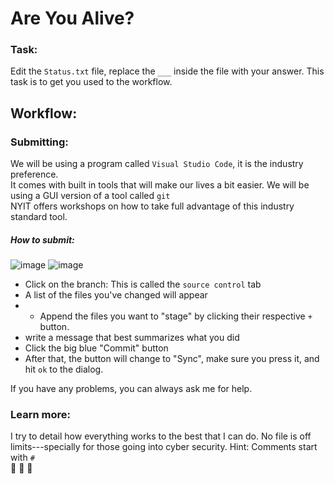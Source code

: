 # Are You Alive?
### Task:
  Edit the `Status.txt` file, replace the `___` inside the file with your answer.
  This task is to get you used to the workflow.

## Workflow:
### Submitting:
  We will be using a program called `Visual Studio Code`, it is the industry preference.<br>
It comes with built in tools that will make our lives a bit easier. We will be using a GUI version of a tool called `git` <br>
NYIT offers workshops on how to take full advantage of this industry standard tool.
  
##### How to submit:
![image](https://github.com/user-attachments/assets/42965272-4b37-468c-b027-965475283d45)
![image](https://github.com/user-attachments/assets/b32c21bc-a4d4-4435-8c86-c5783188861f)

* Click on the branch: This is called the `source control` tab
* A list of the files you've changed will appear
* * Append the files you want to "stage" by clicking their respective `+` button. 
* write a message that best summarizes what you did
* Click the big blue "Commit" button
* After that, the button will change to "Sync", make sure you press it, and hit `ok` to the dialog.

If you have any problems, you can always ask me for help.

### Learn more:
  I try to detail how everything works to the best that I can do.
No file is off limits---specially for those going into cyber security.
Hint: Comments start with `#` <br>
👀 👀 👀

